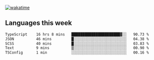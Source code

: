 [![wakatime](https://wakatime.com/badge/user/2d08dcba-b829-42d8-897d-6a005f58591f.svg)](https://wakatime.com/@2d08dcba-b829-42d8-897d-6a005f58591f)

## Languages this week

<!--START_SECTION:waka-->

```txt
TypeScript    16 hrs 8 mins   ██████████████████████▓░░   90.73 %
JSON          46 mins         █░░░░░░░░░░░░░░░░░░░░░░░░   04.38 %
SCSS          40 mins         █░░░░░░░░░░░░░░░░░░░░░░░░   03.83 %
Text          9 mins          ▒░░░░░░░░░░░░░░░░░░░░░░░░   00.90 %
TSConfig      1 min           ░░░░░░░░░░░░░░░░░░░░░░░░░   00.16 %
```

<!--END_SECTION:waka-->
